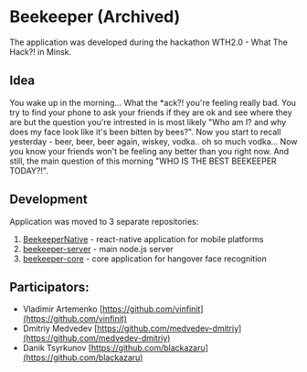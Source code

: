 # Beekeeper (Archived)

The application was developed during the hackathon WTH2.0 - What The Hack?! in Minsk.

## Idea
You wake up in the morning... What the \*ack?! you're feeling really bad. You try to find your phone to ask your friends if they are ok and see where they are but the question you're intrested in is most likely "Who am I? and why does my face look like it's been bitten by bees?". Now you start to recall yesterday - beer, beer, beer again, wiskey, vodka.. oh so much vodka... Now you know your friends won't be feeling any better than you right now. And still, the main question of this morning "WHO IS THE BEST BEEKEEPER TODAY?!".

## Development
Application was moved to 3 separate repositories:
1. [BeekeeperNative](https://github.com/vinfinit/BeekeeperNative) - react-native application for mobile platforms
2. [beekeeper-server](https://github.com/vinfinit/beekeeper-server) - main node.js server
3. [beekeeper-core](https://github.com/vinfinit/beekeeper-core) - core application for hangover face recognition

## Participators:
* Vladimir Artemenko [https://github.com/vinfinit](https://github.com/vinfinit)
* Dmitriy Medvedev [https://github.com/medvedev-dmitriy](https://github.com/medvedev-dmitriy)
* Danik Tsyrkunov [https://github.com/blackazaru](https://github.com/blackazaru)
